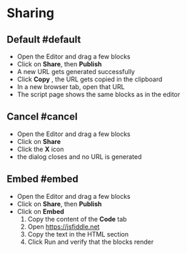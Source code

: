 # Sharing

## Default #default

* Open the Editor and drag a few blocks
* Click on **Share**, then **Publish**
* A new URL gets generated successfully
* Click **Copy** , the URL gets copied in the clipboard
* In a new browser tab, open that URL
* The script page shows the same blocks as in the editor

## Cancel #cancel

* Open the Editor and drag a few blocks
* Click on **Share**
* Click the **X** icon
* the dialog closes and no URL is generated

## Embed #embed

* Open the Editor and drag a few blocks
* Click on **Share**, then **Publish**
* Click on **Embed**
    1. Copy the content of the **Code** tab
    2. Open https://jsfiddle.net
    3. Copy the text in the HTML section
    4. Click Run and verify that the blocks render

